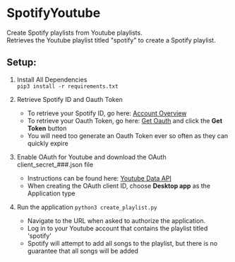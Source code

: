 # SpotifyYoutube
Create Spotify playlists from Youtube playlists.   
Retrieves the Youtube playlist titled "spotify" to create a Spotify playlist.

## Setup:
1) Install All Dependencies   
`pip3 install -r requirements.txt`

2) Retrieve Spotify ID and Oauth Token
   * To retrieve your Spotify ID, go here: [Account Overview]
   * To retrieve your Oauth Token, go here: [Get Oauth] and click the **Get Token** button
   * You will need too generate an Oauth Token ever so often as they can quickly expire 
   
3) Enable OAuth for Youtube and download the OAuth client_secret_###.json file
   * Instructions can be found here: [Youtube Data API]
   * When creating the OAuth client ID, choose **Desktop app** as the Application type

4) Run the application
`python3 create_playlist.py`   
   * Navigate to the URL when asked to authorize the application. 
   * Log in to your Youtube account that contains the playlist titled 'spotify'
   * Spotify will attempt to add all songs to the playlist, but there is no guarantee that all songs will be added

[Account Overview]: <https://www.spotify.com/us/account/overview/>
[Get Oauth]: <https://developer.spotify.com/console/post-playlists/>
[Youtube Data API]: <https://developers.google.com/youtube/v3/getting-started/>
